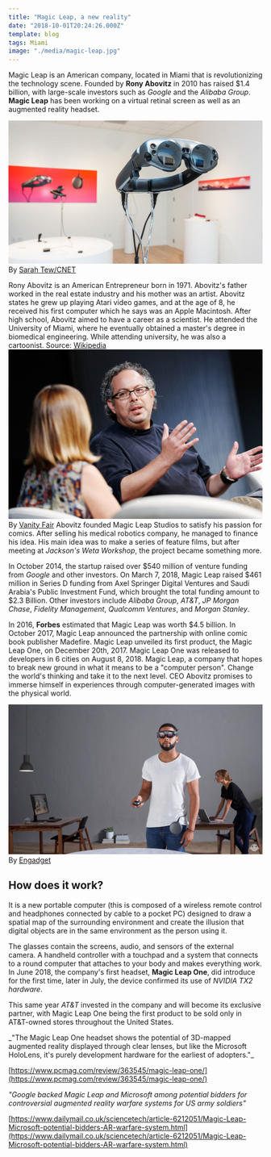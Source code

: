 ```yaml
---
title: "Magic Leap, a new reality"
date: "2018-10-01T20:24:26.000Z"
template: blog
tags: Miami
image: "./media/magic-leap.jpg"
---
```


Magic Leap is an American company, located in Miami that is revolutionizing the technology scene. 
Founded by **Rony Abovitz** in 2010 has raised $1.4 billion, with large-scale investors such as _Google_ and the _Alibaba Group_. **Magic Leap** has been working on a virtual retinal screen as well as an augmented reality headset.  

![Thumbs up](./media/magic-leap-3.jpg)
<credits>
By [Sarah Tew/CNET](https://www.cnet.com/pictures/magic-leap-one-photos/)
</credits>

Rony Abovitz is an American Entrepreneur born in 1971. Abovitz's father worked in the real estate industry and his mother was an artist. Abovitz states he grew up playing Atari video games, and at the age of 8, he received his first computer which he says was an Apple Macintosh. After high school, Abovitz aimed to have a career as a scientist. He attended the University of Miami, where he eventually obtained a master's degree in biomedical engineering. While attending university, he was also a cartoonist. 
Source: [Wikipedia](https://en.wikipedia.org/wiki/Rony_Abovitz)   
![Rony Abovitz](media/magic-leap-1.png)
<credits>
By [Vanity Fair](https://www.vanityfair.com/news/2017/10/magic-leap-raises-500-million)
</credits>
Abovitz founded Magic Leap Studios to satisfy his passion for comics. After selling his medical robotics company, he managed to finance his idea. His main idea was to make a series of feature films, but after meeting at _Jackson's Weta Workshop_, the project became something more. 


In October 2014, the startup raised over $540 million of venture funding from _Google_ and other investors. On March 7, 2018, Magic Leap raised $461 million in Series D funding from Axel Springer Digital Ventures and Saudi Arabia's Public Investment Fund, which brought the total funding amount to $2.3 Billion. Other investors include _Alibaba Group_, _AT&T_, _JP Morgan Chase_, _Fidelity Management_, _Qualcomm Ventures_, and _Morgan Stanley_. 


In 2016, **Forbes** estimated that Magic Leap was worth $4.5 billion. In October 2017, Magic Leap announced the partnership with online comic book publisher Madefire. Magic Leap unveiled its first product, the Magic Leap One, on December 20th, 2017. Magic Leap One was released to developers in 6 cities on August 8, 2018. Magic Leap, a company that hopes to break new ground in what it means to be a "computer person". Change the world's thinking and take it to the next level. CEO Abovitz promises to immerse himself in experiences through computer-generated images with the physical world.  
 
![Magic Leap Lens](media/magic-leap-2.jpg)
<credits>
By [Engadget](https://www.engadget.com/2018/02/13/magic-leaps-ar-headsets-price-nba-deal/)
</credits>
 
## **How does it work?**

It is a new portable computer (this is composed of a wireless remote control and headphones connected by cable to a pocket PC) designed to draw a spatial map of the surrounding environment and create the illusion that digital objects are in the same environment as the person using it. 


The glasses contain the screens, audio, and sensors of the external camera. A handheld controller with a touchpad and a system that connects to a round computer that attaches to your body and makes everything work. In June 2018, the company's first headset, **Magic Leap One**, did introduce for the first time, later in July, the device confirmed its use of _NVIDIA TX2 hardware_. 


This same year _AT&T_ invested in the company and will become its exclusive partner, with Magic Leap One being the first product to be sold only in AT&T-owned stores throughout the United States. 

<youtube-video id="TfzlU7nW23Y"></youtube-video>

<block-quote>
_"The Magic Leap One headset shows the potential of 3D-mapped augmented reality displayed through clear lenses, but like the Microsoft HoloLens, it's purely development hardware for the earliest of adopters."_
</block-quote>


[https://www.pcmag.com/review/363545/magic-leap-one/](https://www.pcmag.com/review/363545/magic-leap-one/)

<block-quote>_"Google backed Magic Leap and Microsoft among potential bidders for controversial augmented reality warfare systems for US army soldiers"_</block-quote>

[https://www.dailymail.co.uk/sciencetech/article-6212051/Magic-Leap-Microsoft-potential-bidders-AR-warfare-system.html](https://www.dailymail.co.uk/sciencetech/article-6212051/Magic-Leap-Microsoft-potential-bidders-AR-warfare-system.html)
